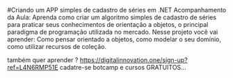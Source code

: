 #Criando um APP simples de cadastro de séries em .NET
Acompanhamento da Aula:
Aprenda como criar um algoritmo simples de cadastro de séries para praticar seus conhecimentos de orientação a objetos, o principal paradigma de programação utilizada no mercado. Nesse projeto você vai aprender: Como pensar orientado a objetos, como modelar o seu domínio, como utilizar recursos de coleção.

também quer aprender ?
https://digitalinnovation.one/sign-up?ref=L4N6RMP51E
cadatre-se botcamp e cursos GRATUITOS...